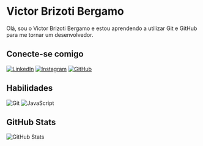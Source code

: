 # Victor Brizoti Bergamo
Olá, sou o Victor Brizoti Bergamo e estou aprendendo a utilizar Git e GitHub para me tornar um desenvolvedor.

## Conecte-se comigo
[![LinkedIn](https://img.shields.io/badge/LinkedIn-0077B5?style=for-the-badge&logo=linkedin&logoColor=white)](https://www.linkedin.com/in/victorbrizotibergamo/)
[![Instagram](https://img.shields.io/badge/-Instagram-%23E4405F?style=for-the-badge&logo=instagram&logoColor=white)](https://www.instagram.com/victorbrizoti/)
[![GitHub](https://img.shields.io/badge/GitHub-100000?style=for-the-badge&logo=github&logoColor=white)](https://github.com/victorbrizoti)

## Habilidades
![Git](https://img.shields.io/badge/GIT-E44C30?style=for-the-badge&logo=git&logoColor=white)
![JavaScript](https://img.shields.io/badge/JavaScript-F7DF1E?style=for-the-badge&logo=javascript&logoColor=black)

## GitHub Stats
![GitHub Stats](https://github-readme-stats.vercel.app/api?username=victorbrizoti&theme=transparent&bg_color=000&border_color=30A3DC&show_icons=true&icon_color=30A3DC&title_color=E94D5F&text_color=FFF)